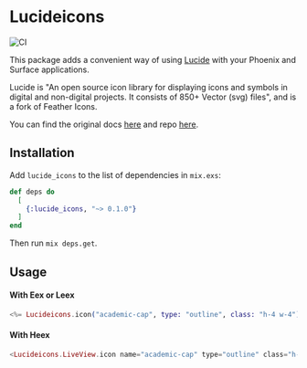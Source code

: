 # Lucideicons

![CI](https://github.com/zoedsoupe/lucide_icons/actions/workflows/ci.yml/badge.svg)

This package adds a convenient way of using [Lucide](https://lucide.dev/) with your Phoenix and Surface applications.

Lucide is "An open source icon library for displaying icons and symbols in digital and non-digital projects. It consists of 850+ Vector (svg) files", and is a fork of Feather Icons.

You can find the original docs [here](https://lucide.dev/docs) and repo [here](https://github.com/lucide-icons/lucide).

## Installation

Add `lucide_icons` to the list of dependencies in `mix.exs`:

```elixir dark
def deps do
  [
    {:lucide_icons, "~> 0.1.0"}
  ]
end
```

Then run `mix deps.get`.

## Usage

#### With Eex or Leex

```elixir dark
<%= Lucideicons.icon("academic-cap", type: "outline", class: "h-4 w-4") %>
```

#### With Heex

```elixir dark
<Lucideicons.LiveView.icon name="academic-cap" type="outline" class="h-4 w-4" />
```
